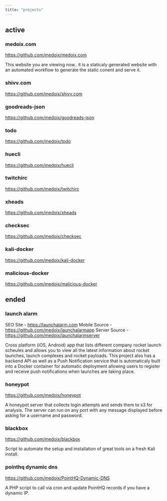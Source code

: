 ```yaml
---
title: "projects"
---
```


## active
  
### medoix.com
https://github.com/medoix/medoix.com
  
This website you are viewing now.. it is a staticaly generated website with
an automated workflow to generate the static conent and serve it.

### shivv.com
https://github.com/medoix/shivv.com
  

### goodreads-json
https://github.com/medoix/goodreads-json

### todo
https://github.com/medoix/todo

### huecli
https://github.com/medoix/huecli

### twitchirc
https://github.com/medoix/twitchirc

### xheads
https://github.com/medoix/xheads

### checksec
https://github.com/medoix/checksec

### kali-docker
https://github.com/medoix/kali-docker

### malicious-docker
https://github.com/medoix/malicious-docker

## ended
  
### launch alarm
SEO Site - https://launchalarm.com
Mobile Source - https://github.com/medoix/launchalarmapp
Server Source - https://github.com/medoix/launchalarmserver
  
Cross platform (iOS, Android) app that lists different company rocket launch
scheules and allows you to view all the latest information about rocket launches,
launch complexes and rocket payloads.
This project also has a backend API as well as a Push Notification service that is
automaticaly built into a Docker container for automatic deployment allowing users
to register and receive push notifications when launches are taking place.

### honeypot
https://github.com/medoix/honeypot
  
A honeypot server that collects login attempts and sends them to s3 for analysis.
The server can run on any port with any message displayed before asking for a
username and password.

### blackbox
https://github.com/medoix/blackbox
  
Script to automate the setup and installation of great tools on a fresh Kali install.

### pointhq dynamic dns
https://github.com/medoix/PointHQ-Dynamic-DNS
  
A PHP script to call via cron and update PointHQ records if you have a dynamic IP.
